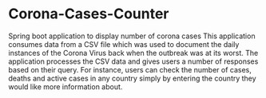 # Corona-Cases-Counter
Spring boot application to display number of corona cases
This application consumes data from a CSV file which was used to document the daily instances of the Corona Virus back when the outbreak was at its worst.
The application processes the CSV data and gives users a number of responses based on their query. For instance, users can check the number of cases, deaths and active cases in any country simply by entering the country they would like more information about. 
